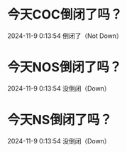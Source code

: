 # 今天COC倒闭了吗？

2024-11-9 0:13:54 倒闭了（Not Down）

# 今天NOS倒闭了吗？

2024-11-9 0:13:54 没倒闭（Down）

# 今天NS倒闭了吗？

2024-11-9 0:13:54 没倒闭（Down）

